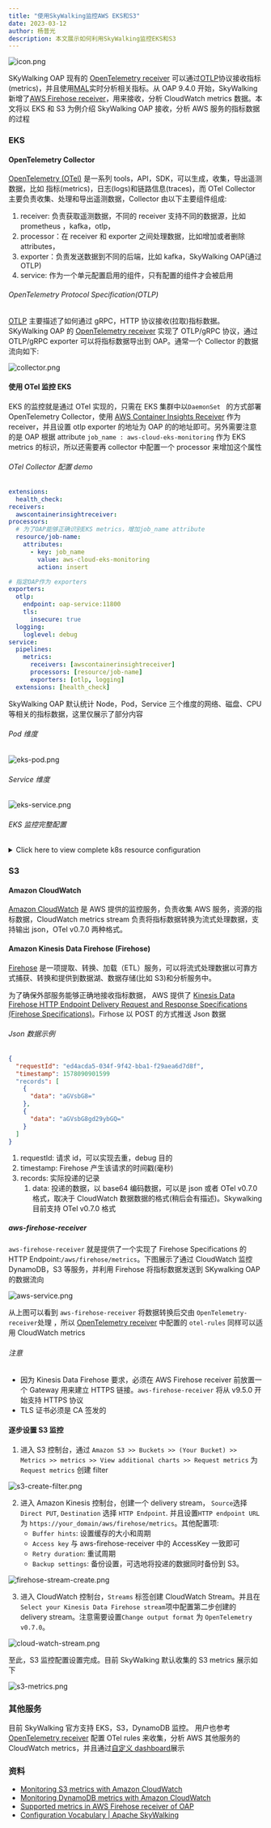 ```yaml
---
title: "使用SkyWalking监控AWS EKS和S3"
date: 2023-03-12
author: 杨普光
description: 本文展示如何利用SkyWalking监控EKS和S3
---
```


![icon.png](./icon.png)

SKyWalking OAP 现有的 [OpenTelemetry receiver](https://skywalking.apache.org/docs/main/next/en/setup/backend/opentelemetry-receiver/) 可以通过[OTLP](https://github.com/open-telemetry/opentelemetry-specification/blob/main/specification/protocol/otlp.md)协议接收指标(metrics)，并且使用[MAL](https://skywalking.apache.org/docs/main/next/en/concepts-and-designs/mal/)实时分析相关指标。从 OAP 9.4.0 开始，SkyWalking 新增了[AWS Firehose receiver](https://skywalking.apache.org/docs/main/next/en/setup/backend/aws-firehose-receiver/)，用来接收，分析 CloudWatch metrics 数据。本文将以 EKS 和 S3 为例介绍 SkyWalking OAP 接收，分析 AWS 服务的指标数据的过程

### EKS

#### OpenTelemetry Collector

[OpenTelemetry (OTel)](https://opentelemetry.io/) 是一系列 tools，API，SDK，可以生成，收集，导出遥测数据，比如 指标(metrics)，日志(logs)和链路信息(traces)，而 OTel Collector 主要负责收集、处理和导出遥测数据，Collector 由以下主要组件组成:

1. receiver: 负责获取遥测数据，不同的 receiver 支持不同的数据源，比如 prometheus ，kafka，otlp，
2. processor：在 receiver 和 exporter 之间处理数据，比如增加或者删除 attributes，
3. exporter：负责发送数据到不同的后端，比如 kafka，SkyWalking OAP(通过 OTLP)
4. service: 作为一个单元配置启用的组件，只有配置的组件才会被启用

###### OpenTelemetry Protocol Specification(OTLP)

[OTLP](https://github.com/open-telemetry/opentelemetry-specification/blob/main/specification/protocol/otlp.md) 主要描述了如何通过 gRPC，HTTP 协议接收(拉取)指标数据。SKyWalking OAP 的 [OpenTelemetry receiver](https://skywalking.apache.org/docs/main/next/en/setup/backend/opentelemetry-receiver/) 实现了 OTLP/gRPC 协议，通过 OTLP/gRPC exporter 可以将指标数据导出到 OAP。通常一个 Collector 的数据流向如下:

![collector.png](./collector.png)

#### 使用 OTel 监控 EKS

EKS 的监控就是通过 OTel 实现的，只需在 EKS 集群中以`DaemonSet ` 的方式部署 OpenTelemetry Collector，使用 [AWS Container Insights Receiver](https://github.com/open-telemetry/opentelemetry-collector-contrib/blob/main/receiver/awscontainerinsightreceiver/README.md) 作为 receiver，并且设置 otlp exporter 的地址为 OAP 的的地址即可。另外需要注意的是 OAP 根据 attribute `job_name : aws-cloud-eks-monitoring` 作为 EKS metrics 的标识，所以还需要再 collector 中配置一个 processor 来增加这个属性

###### OTel Collector 配置 demo

```yaml
extensions:
  health_check:
receivers:
  awscontainerinsightreceiver:
processors:
  # 为了OAP能够正确识别EKS metrics，增加job_name attribute
  resource/job-name:
    attributes:
      - key: job_name
        value: aws-cloud-eks-monitoring
        action: insert

# 指定OAP作为 exporters
exporters:
  otlp:
    endpoint: oap-service:11800
    tls:
      insecure: true
  logging:
    loglevel: debug
service:
  pipelines:
    metrics:
      receivers: [awscontainerinsightreceiver]
      processors: [resource/job-name]
      exporters: [otlp, logging]
  extensions: [health_check]
```

SkyWalking OAP 默认统计 Node，Pod，Service 三个维度的网络、磁盘、CPU 等相关的指标数据，这里仅展示了部分内容

###### Pod 维度

![eks-pod.png](./eks-pod.png)

###### Service 维度

![eks-service.png](./eks-service.png)

###### EKS 监控完整配置

<details>
<summary>Click here to view complete k8s resource configuration </summary>

```yaml

apiVersion: v1
kind: ServiceAccount
metadata:
  name: aws-otel-sa
  namespace: aws-otel-eks

---
kind: ClusterRole
apiVersion: rbac.authorization.k8s.io/v1
metadata:
  name: aoc-agent-role
rules:
  - apiGroups: [""]
    resources: ["pods", "nodes", "endpoints"]
    verbs: ["list", "watch"]
  - apiGroups: ["apps"]
    resources: ["replicasets"]
    verbs: ["list", "watch"]
  - apiGroups: ["batch"]
    resources: ["jobs"]
    verbs: ["list", "watch"]
  - apiGroups: [""]
    resources: ["nodes/proxy"]
    verbs: ["get"]
  - apiGroups: [""]
    resources: ["nodes/stats", "configmaps", "events"]
    verbs: ["create", "get"]
  - apiGroups: [""]
    resources: ["configmaps"]
    resourceNames: ["otel-container-insight-clusterleader"]
    verbs: ["get","update"]
  - apiGroups: ["coordination.k8s.io"]
    resources: ["leases"]
    verbs: ["create","get","update"]

---
kind: ClusterRoleBinding
apiVersion: rbac.authorization.k8s.io/v1
metadata:
  name: aoc-agent-role-binding
subjects:
  - kind: ServiceAccount
    name: aws-otel-sa
    namespace: aws-otel-eks
roleRef:
  kind: ClusterRole
  name: aoc-agent-role
  apiGroup: rbac.authorization.k8s.io

---
apiVersion: v1
kind: ConfigMap
metadata:
  name: otel-agent-conf
  namespace: aws-otel-eks
  labels:
    app: opentelemetry
    component: otel-agent-conf
data:
  otel-agent-config: |
    extensions:
      health_check:

    receivers:
      awscontainerinsightreceiver:

    processors:
      resource/job-name:
        attributes:
        - key: job_name
          value: aws-cloud-eks-monitoring
          action: insert

    exporters:
      otlp:
        endpoint: oap-service:11800
        tls:
          insecure: true
      logging:
          loglevel: debug

    service:
      pipelines:
        metrics:
          receivers: [awscontainerinsightreceiver]
          processors: [resource/job-name]
          exporters: [otlp,logging]
      extensions: [health_check]

---

apiVersion: apps/v1
kind: DaemonSet
metadata:
  name: aws-otel-eks-ci
  namespace: aws-otel-eks
spec:
  selector:
    matchLabels:
      name: aws-otel-eks-ci
  template:
    metadata:
      labels:
        name: aws-otel-eks-ci
    spec:
      containers:
        - name: aws-otel-collector
          image: amazon/aws-otel-collector:v0.23.0
          env:
         	  # Specify region
            - name: AWS_REGION
              value: "ap-northeast-1"
            - name: K8S_NODE_NAME
              valueFrom:
                fieldRef:
                  fieldPath: spec.nodeName
            - name: HOST_IP
              valueFrom:
                fieldRef:
                  fieldPath: status.hostIP
            - name: HOST_NAME
              valueFrom:
                fieldRef:
                  fieldPath: spec.nodeName
            - name: K8S_NAMESPACE
              valueFrom:
                 fieldRef:
                   fieldPath: metadata.namespace
          imagePullPolicy: Always
          command:
            - "/awscollector"
            - "--config=/conf/otel-agent-config.yaml"
          volumeMounts:
            - name: rootfs
              mountPath: /rootfs
              readOnly: true
            - name: dockersock
              mountPath: /var/run/docker.sock
              readOnly: true
            - name: varlibdocker
              mountPath: /var/lib/docker
              readOnly: true
            - name: containerdsock
              mountPath: /run/containerd/containerd.sock
              readOnly: true
            - name: sys
              mountPath: /sys
              readOnly: true
            - name: devdisk
              mountPath: /dev/disk
              readOnly: true
            - name: otel-agent-config-vol
              mountPath: /conf
            - name: otel-output-vol
              mountPath: /otel-output
          resources:
            limits:
              cpu:  200m
              memory: 200Mi
            requests:
              cpu: 200m
              memory: 200Mi
      volumes:
        - configMap:
            name: otel-agent-conf
            items:
              - key: otel-agent-config
                path: otel-agent-config.yaml
          name: otel-agent-config-vol
        - name: rootfs
          hostPath:
            path: /
        - name: dockersock
          hostPath:
            path: /var/run/docker.sock
        - name: varlibdocker
          hostPath:
            path: /var/lib/docker
        - name: containerdsock
          hostPath:
            path: /run/containerd/containerd.sock
        - name: sys
          hostPath:
            path: /sys
        - name: devdisk
          hostPath:
            path: /dev/disk/
        - name: otel-output-vol
          hostPath:
            path: /otel-output
      serviceAccountName: aws-otel-sa

```

</details>

### S3

#### Amazon CloudWatch

[Amazon CloudWatch](https://docs.aws.amazon.com/AmazonCloudWatch/latest/monitoring/WhatIsCloudWatch.html) 是 AWS 提供的监控服务，负责收集 AWS 服务，资源的指标数据，CloudWatch metrics stream 负责将指标数据转换为流式处理数据，支持输出 json，OTel v0.7.0 两种格式。

#### Amazon Kinesis Data Firehose (Firehose)

[Firehose](https://aws.amazon.com/cn/kinesis/data-firehose/) 是一项提取、转换、加载（ETL）服务，可以将流式处理数据以可靠方式捕获、转换和提供到数据湖、数据存储(比如 S3)和分析服务中。

为了确保外部服务能够正确地接收指标数据， AWS 提供了 [Kinesis Data Firehose HTTP Endpoint Delivery Request and Response Specifications (Firehose Specifications)](https://docs.aws.amazon.com/firehose/latest/dev/httpdeliveryrequestresponse.html)。Firhose 以 POST 的方式推送 Json 数据

###### Json 数据示例

```json
{
  "requestId": "ed4acda5-034f-9f42-bba1-f29aea6d7d8f",
  "timestamp": 1578090901599
  "records": [
    {
      "data": "aGVsbG8="
    },
    {
      "data": "aGVsbG8gd29ybGQ="
    }
  ]
}
```

1. requestId: 请求 id，可以实现去重，debug 目的
2. timestamp: Firehose 产生该请求的时间戳(毫秒)
3. records: 实际投递的记录
   1. data: 投递的数据，以 base64 编码数据，可以是 json 或者 OTel v0.7.0 格式，取决于 CloudWatch 数据数据的格式(稍后会有描述)。Skywalking 目前支持 OTel v0.7.0 格式

##### aws-firehose-receiver

`aws-firehose-receiver` 就是提供了一个实现了 Firehose Specifications 的 HTTP Endpoint:`/aws/firehose/metrics`。下图展示了通过 CloudWatch 监控 DynamoDB，S3 等服务，并利用 Firehose 将指标数据发送到 SKywalking OAP 的数据流向

![aws-service.png](./aws-service.png)

从上图可以看到 `aws-firehose-receiver` 将数据转换后交由 `OpenTelemetry-receiver`处理 ，所以 [OpenTelemetry receiver](https://skywalking.apache.org/docs/main/next/en/setup/backend/opentelemetry-receiver/) 中配置的 `otel-rules` 同样可以适用 CloudWatch metrics

###### 注意

- 因为 Kinesis Data Firehose 要求，必须在 AWS Firehose receiver 前放置一个 Gateway 用来建立 HTTPS 链接。`aws-firehose-receiver` 将从 v9.5.0 开始支持 HTTPS 协议
- TLS 证书必须是 CA 签发的

#### 逐步设置 S3 监控

1. 进入 S3 控制台，通过 `Amazon S3 >> Buckets >> (Your Bucket) >> Metrics >> metrics >> View additional charts >> Request metrics` 为 `Request metrics` 创建 filter

![s3-create-filter.png](./s3-create-filter.png)

2. 进入 Amazon Kinesis 控制台，创建一个 delivery stream， `Source`选择 `Direct PUT`, `Destination` 选择 `HTTP Endpoint`. 并且设置`HTTP endpoint URL` 为 `https://your_domain/aws/firehose/metrics`。其他配置项:
   - `Buffer hints`: 设置缓存的大小和周期
   - `Access key` 与 aws-firehose-receiver 中的 AccessKey 一致即可
   - `Retry duration`: 重试周期
   - `Backup settings`: 备份设置，可选地将投递的数据同时备份到 S3。

![firehose-stream-create.png](./firehose-stream-create.png)

3.  进入 CloudWatch 控制台，`Streams` 标签创建 CloudWatch Stream。并且在`Select your Kinesis Data Firehose stream`项中配置第二步创建的 delivery stream。注意需要设置`Change output format` 为 `OpenTelemetry v0.7.0`。

![cloud-watch-stream.png](./cloud-watch-stream.png)

至此，S3 监控配置设置完成。目前 SkyWalking 默认收集的 S3 metrics 展示如下

![s3-metrics.png](./s3-metrics.png)

### 其他服务

目前 SkyWalking 官方支持 EKS，S3，DynamoDB 监控。
用户也参考 [OpenTelemetry receiver](https://skywalking.apache.org/docs/main/next/en/setup/backend/opentelemetry-receiver/) 配置 OTel rules 来收集，分析 AWS 其他服务的 CloudWatch metrics，并且通过[自定义 dashboard](https://skywalking.apache.org/docs/main/next/en/ui/readme/)展示

### 资料

- [Monitoring S3 metrics with Amazon CloudWatch](https://docs.aws.amazon.com/AmazonS3/latest/userguide/cloudwatch-monitoring.html)
- [Monitoring DynamoDB metrics with Amazon CloudWatch](https://docs.aws.amazon.com/amazondynamodb/latest/developerguide/monitoring-cloudwatch.html)
- [Supported metrics in AWS Firehose receiver of OAP](https://skywalking.apache.org/docs/main/next/en/setup/backend/aws-firehose-receiver/)
- [Configuration Vocabulary | Apache SkyWalking](https://skywalking.apache.org/docs/main/next/en/setup/backend/configuration-vocabulary/)
